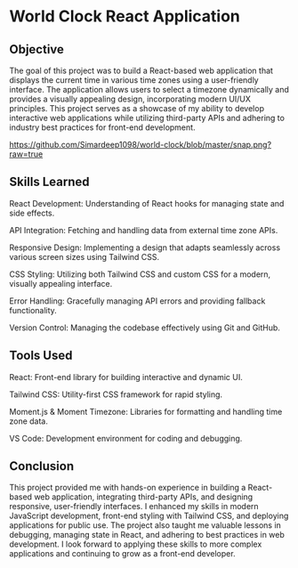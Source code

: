 # World Clock React Application

## Objective

The goal of this project was to build a React-based web application that displays the current time in various time zones using a user-friendly interface. The application allows users to select a timezone dynamically and provides a visually appealing design, incorporating modern UI/UX principles.
This project serves as a showcase of my ability to develop interactive web applications while utilizing third-party APIs and adhering to industry best practices for front-end development.

https://github.com/Simardeep1098/world-clock/blob/master/snap.png?raw=true

## Skills Learned

React Development: Understanding of React hooks for managing state and side effects.

API Integration: Fetching and handling data from external time zone APIs.

Responsive Design: Implementing a design that adapts seamlessly across various screen sizes using Tailwind CSS.

CSS Styling: Utilizing both Tailwind CSS and custom CSS for a modern, visually appealing interface.

Error Handling: Gracefully managing API errors and providing fallback functionality.

Version Control: Managing the codebase effectively using Git and GitHub.

## Tools Used

React: Front-end library for building interactive and dynamic UI.

Tailwind CSS: Utility-first CSS framework for rapid styling.

Moment.js & Moment Timezone: Libraries for formatting and handling time zone data.

VS Code: Development environment for coding and debugging.

## Conclusion

This project provided me with hands-on experience in building a React-based web application, integrating third-party APIs, and designing responsive, user-friendly interfaces. I enhanced my skills in modern JavaScript development, front-end styling with Tailwind CSS, and deploying applications for public use. The project also taught me valuable lessons in debugging, managing state in React, and adhering to best practices in web development.
I look forward to applying these skills to more complex applications and continuing to grow as a front-end developer.
